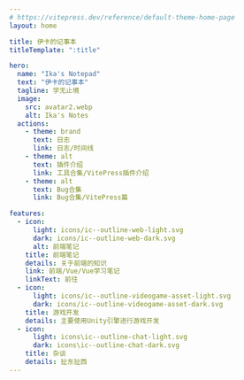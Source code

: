 ```yaml
---
# https://vitepress.dev/reference/default-theme-home-page
layout: home

title: 伊卡的记事本
titleTemplate: ":title"

hero:
  name: "Ika's Notepad"
  text: "伊卡的记事本"
  tagline: 学无止境
  image:
    src: avatar2.webp
    alt: Ika's Notes
  actions:
    - theme: brand
      text: 日志
      link: 日志/时间线
    - theme: alt
      text: 插件介绍
      link: 工具合集/VitePress插件介绍
    - theme: alt
      text: Bug合集
      link: Bug合集/VitePress篇

features:
  - icon:
      light: icons/ic--outline-web-light.svg
      dark: icons/ic--outline-web-dark.svg
      alt: 前端笔记
    title: 前端笔记
    details: 关于前端的知识
    link: 前端/Vue/Vue学习笔记
    linkText: 前往
  - icon:
      light: icons/ic--outline-videogame-asset-light.svg
      dark: icons/ic--outline-videogame-asset-dark.svg
    title: 游戏开发
    details: 主要使用Unity引擎进行游戏开发
  - icon:
      light: icons\ic--outline-chat-light.svg
      dark: icons\ic--outline-chat-dark.svg
    title: 杂谈
    details: 扯东扯西
---
```


<style> 

</style>
